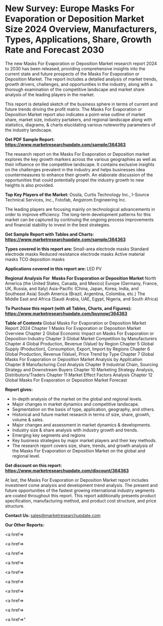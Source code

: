 # New Survey: Europe Masks For Evaporation or Deposition Market Size 2024 Overview, Manufacturers, Types, Applications, Share, Growth Rate and Forecast 2030

The new Masks For Evaporation or Deposition Market research report 2024 to 2030 has been released, providing comprehensive insights into the current state and future prospects of the Masks For Evaporation or Deposition Market. The report includes a detailed analysis of market trends, growth drivers, challenges, and opportunities in the industry, along with a thorough examination of the competitive landscape and market share analysis of the leading players in the market.

This report is detailed sketch of the business sphere in terms of current and future trends driving the profit matrix. The Masks For Evaporation or Deposition Market report also indicates a point-wise outline of market share, market size, industry partakers, and regional landscape along with statistics, diagrams, &amp; charts elucidating various noteworthy parameters of the industry landscape.

<strong><b>Get PDF Sample Report: <a href=https://www.marketresearchupdate.com/sample/364363>https://www.marketresearchupdate.com/sample/364363</a></b></strong>

The research report on the Masks For Evaporation or Deposition market explores the key growth markers across the various geographies as well as their influence on the competitive landscape. It contains exclusive insights on the challenges prevalent in the industry and helps businesses idea countermeasures to enhance their growth. An elaborate discussion of the opportunities that could potentially propel the industry growth to new heights is also provided.

<strong><b>Top Key Players of the Market:
</b></strong>Ossila, Curtis Technology Inc., I-Source Technical Services, Inc., Fotofab, Angstrom Engineering Inc.<strong><b>
</b></strong>

The leading players are focusing mainly on technological advancements in order to improve efficiency. The long-term development patterns for this market can be captured by continuing the ongoing process improvements and financial stability to invest in the best strategies.

<strong><b>Get Sample Report with Tables and Charts: <a href=https://www.marketresearchupdate.com/sample/364363>https://www.marketresearchupdate.com/sample/364363</a></b></strong>

<strong><b>Types covered in this report are:
</b></strong>Small-area electrode masks
Standard electrode masks
Reduced resistance electrode masks
Active material masks
TCO deposition masks<strong><b>
</b></strong>

<strong><b>Applications covered in this report are:
</b></strong>LED
PV<strong><b>
</b></strong>

<strong><b>Regional Analysis For  Masks For Evaporation or Deposition Market</b></strong><strong><b>
</b></strong>North America (the United States, Canada, and Mexico)
Europe (Germany, France, UK, Russia, and Italy)
Asia-Pacific (China, Japan, Korea, India, and Southeast Asia)
South America (Brazil, Argentina, Colombia, etc.)
The Middle East and Africa (Saudi Arabia, UAE, Egypt, Nigeria, and South Africa)

<strong><b>To Purchase this report (with all Tables, Charts, and Figures): <a href=https://www.marketresearchupdate.com/buynow/364363>https://www.marketresearchupdate.com/buynow/364363</a></b></strong>

<strong><b>Table of Contents</b></strong><strong><b>
</b></strong>Global Masks For Evaporation or Deposition Market Report 2024
Chapter 1 Masks For Evaporation or Deposition Market Overview
Chapter 2 Global Economic Impact on Masks For Evaporation or Deposition Industry
Chapter 3 Global Market Competition by Manufacturers
Chapter 4 Global Production, Revenue (Value) by Region
Chapter 5 Global Supply (Production), Consumption, Export, Import by Regions
Chapter 6 Global Production, Revenue (Value), Price Trend by Type
Chapter 7 Global Masks For Evaporation or Deposition Market Analysis by Application
Chapter 8 Manufacturing Cost Analysis
Chapter 9 Industrial Chain, Sourcing Strategy and Downstream Buyers
Chapter 10 Marketing Strategy Analysis, Distributors/Traders
Chapter 11 Market Effect Factors Analysis
Chapter 12 Global Masks For Evaporation or Deposition Market Forecast

<strong><b>Report gives:</b></strong>

- In-depth analysis of the market on the global and regional levels.
- Major changes in market dynamics and competitive landscape.
- Segmentation on the basis of type, application, geography, and others.
- Historical and future market research in terms of size, share, growth, volume &amp; sales.
- Major changes and assessment in market dynamics &amp; developments.
- Industry size &amp; share analysis with industry growth and trends.
- Emerging key segments and regions
- Key business strategies by major market players and their key methods.
- The research report covers size, share, trends, and growth analysis of the Masks For Evaporation or Deposition Market on the global and regional level.

<strong><b>Get discount on this report: <a href=https://www.marketresearchupdate.com/discount/364363>https://www.marketresearchupdate.com/discount/364363</a></b></strong>

At last, the Masks For Evaporation or Deposition Market report includes investment come analysis and development trend analysis. The present and future opportunities of the fastest growing international industry segments are coated throughout this report. This report additionally presents product specification, manufacturing method, and product cost structure, and price structure.

<strong><b>Contact Us:
</b></strong>sales@marketresearchupdate.com

<strong>Our Other Reports:</strong>

<a href=></a>

<a href=></a>

<a href=></a>

<a href=></a>

<a href=></a>

<a href=></a>

<a href=></a>

<a href=></a>

<a href=></a>

<a href=></a>"
